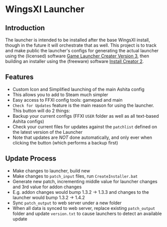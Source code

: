 # WingsXI Launcher



## Introduction

The launcher is intended to be installed after the base WingsXI install, though in the future it will orchestrate that as well. This project is to track and make public the launcher's configs for generating the actual launcher using the (licensed) software [Game Launcher Creater Version 3](https://byteboxmedia.support/docs/), then building an installer using the (freeware) software [Install Creator 2](https://www.clickteam.com/install-creator-2).

## Features
 - Custom Icon and Simplified launching of the main Ashita config
  - This allows you to add to Steam much simpler
 - Easy access to FFXI config tools: gamepad and main
 - `Check for Updates` feature is the main reason for using the launcher. This button will do 2 things:
  - Backup your current configs (FFXI `USER` folder as well as all text-based Ashita configs)
  - Check your current files for updates against the `patchlist` defined on the latest version of the Launcher
   - Note that updates are _NOT_ done automatically, and only ever when clicking the button (which performs a backup first)


## Update Process
 - Make changes to launcher, build new
 - Make changes to `patch_input` files, run `CreateInstaller.bat`
 - Generate new patch, incrementing middle value for launcher changes and 3rd value for addon changes
  - E.g. addon changes would bump 1.3.2 -> 1.3.3 and changes to the launcher would bump 1.3.2 -> 1.4.2
 - Sync `patch_output` to web server under a new folder
 - When all data is synced to web server, replace existing `patch_output` folder and update `version.txt` to cause launchers to detect an available update